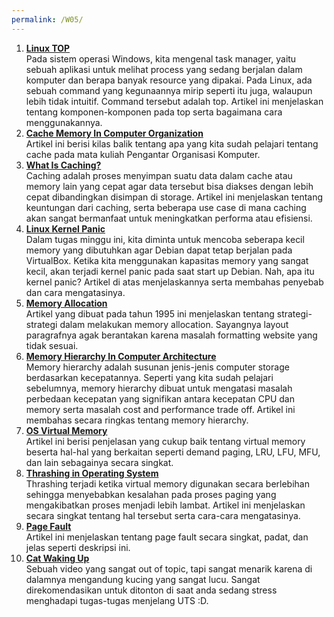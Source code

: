 ```yaml
---
permalink: /W05/
---
```

1. **[Linux TOP](https://www.howtogeek.com/668986/how-to-use-the-linux-top-command-and-understand-its-output/)**  
   Pada sistem operasi Windows, kita mengenal task manager, yaitu sebuah aplikasi untuk melihat process yang sedang berjalan dalam komputer dan berapa banyak resource yang dipakai. Pada Linux, ada sebuah command yang kegunaannya mirip seperti itu juga, walaupun lebih tidak intuitif. Command tersebut adalah top. Artikel ini menjelaskan tentang komponen-komponen pada top serta bagaimana cara menggunakannya.
2. **[Cache Memory In Computer Organization](https://www.geeksforgeeks.org/cache-memory-in-computer-organization/)**  
   Artikel ini berisi kilas balik tentang apa yang kita sudah pelajari tentang cache pada mata kuliah Pengantar Organisasi Komputer.
3. **[What Is Caching?](https://aws.amazon.com/caching/)**  
   Caching adalah proses menyimpan suatu data dalam cache atau memory lain yang cepat agar data tersebut bisa diakses dengan lebih cepat dibandingkan disimpan di storage. Artikel ini menjelaskan tentang keuntungan dari caching, serta beberapa use case di mana caching akan sangat bermanfaat untuk meningkatkan performa atau efisiensi.
4. **[Linux Kernel Panic](https://www.redhat.com/sysadmin/linux-kernel-panic)**  
   Dalam tugas minggu ini, kita diminta untuk mencoba seberapa kecil memory yang dibutuhkan agar Debian dapat tetap berjalan pada VirtualBox. Ketika kita menggunakan kapasitas memory yang sangat kecil, akan terjadi kernel panic pada saat start up Debian. Nah, apa itu kernel panic? Artikel di atas menjelaskannya serta membahas penyebab dan cara mengatasinya.
5. **[Memory Allocation](https://www.linuxjournal.com/article/1133)**  
   Artikel yang dibuat pada tahun 1995 ini menjelaskan tentang strategi-strategi dalam melakukan memory allocation. Sayangnya layout paragrafnya agak berantakan karena masalah formatting website yang tidak sesuai.
6. **[Memory Hierarchy In Computer Architecture](https://www.elprocus.com/memory-hierarchy-in-computer-architecture/)**  
   Memory hierarchy adalah susunan jenis-jenis computer storage berdasarkan kecepatannya. Seperti yang kita sudah pelajari sebelumnya, memory hierarchy dibuat untuk mengatasi masalah perbedaan kecepatan yang signifikan antara kecepatan CPU dan memory serta masalah cost and performance trade off. Artikel ini membahas secara ringkas tentang memory hierarchy.
7. **[OS Virtual Memory](https://www.tutorialspoint.com/operating_system/os_virtual_memory.htm)**  
   Artikel ini berisi penjelasan yang cukup baik tentang virtual memory beserta hal-hal yang berkaitan seperti demand paging, LRU, LFU, MFU, dan lain sebagainya secara singkat.
8. **[Thrashing in Operating System](https://www.thecrazyprogrammer.com/2019/02/thrashing-in-operating-system-os.html)**  
   Thrashing terjadi ketika virtual memory digunakan secara berlebihan sehingga menyebabkan kesalahan pada proses paging yang mengakibatkan proses menjadi lebih lambat. Artikel ini menjelaskan secara singkat tentang hal tersebut serta cara-cara mengatasinya.
9. **[Page Fault](https://techterms.com/definition/page_fault)**  
    Artikel ini menjelaskan tentang page fault secara singkat, padat, dan jelas seperti deskripsi ini.
10. **[Cat Waking Up](https://www.youtube.com/watch?v=q6nnacxDOUQ&ab_channel=MBvids)**  
    Sebuah video yang sangat out of topic, tapi sangat menarik karena di dalamnya mengandung kucing yang sangat lucu. Sangat direkomendasikan untuk ditonton di saat anda sedang stress menghadapi tugas-tugas menjelang UTS :D.